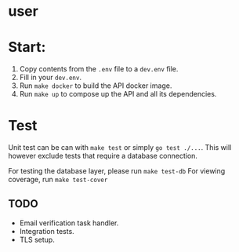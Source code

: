 # user

# Start:

1. Copy contents from the `.env` file to a `dev.env` file.
2. Fill in your `dev.env`.
3. Run `make docker` to build the API docker image.
4. Run `make up` to compose up the API and all its dependencies.

# Test
Unit test can be can with `make test` or simply `go test ./...`. 
This will however exclude tests that require a database connection.

For testing the database layer, please run `make test-db`
For viewing coverage, run `make test-cover`


## TODO
* Email verification task handler.
* Integration tests.
* TLS setup.
